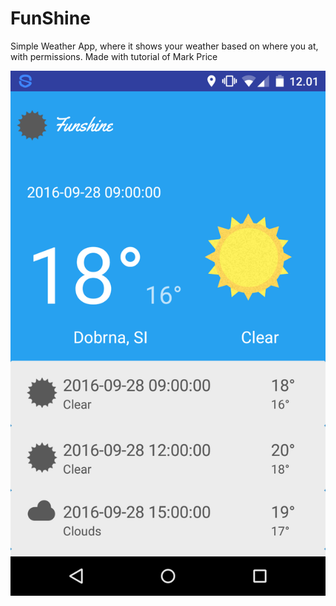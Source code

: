 # FunShine
Simple Weather App, where it shows your weather based on where you at, with permissions. Made with tutorial of Mark Price

![alt tag](https://github.com/pesjak/FunShine/blob/master/ScreenShots/Screenshot_2016-09-28-12-01-44.png)
